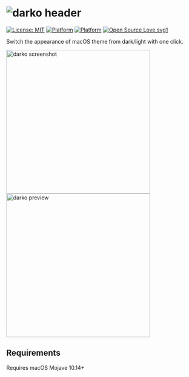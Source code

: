 # ![darko header](https://user-images.githubusercontent.com/45484873/55460070-ad0c6880-55f9-11e9-92a5-39bac141110e.png) 

[![License: MIT](https://img.shields.io/badge/License-MIT-blue.svg)](https://opensource.org/licenses/MIT) 
[![Platform](http://img.shields.io/badge/platform-macOS-black.svg?style=flat)](https://developer.apple.com/resources/)
[![Platform](https://img.shields.io/badge/swift-4.2-orange.svg?style=flat)](hhttps://swift.org/blog/swift-4-2-released/)
[![Open Source Love svg1](https://badges.frapsoft.com/os/v1/open-source.svg?v=103)](https://github.com/nbolar/darko/)



Switch the appearance of macOS theme from dark/light with one click.

<img width="379" alt="darko screenshot" src="https://user-images.githubusercontent.com/45484873/55460419-9b779080-55fa-11e9-9532-93cc70c28d53.png">

<img width="379" alt="darko preview" src="https://user-images.githubusercontent.com/45484873/55589639-6887e680-5739-11e9-9660-59711253652a.gif">





## Requirements
Requires macOS Mojave 10.14+
